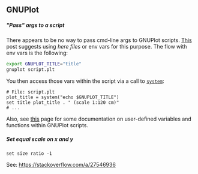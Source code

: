 ## GNUPlot

##### "Pass" args to a script

There appears to be no way to pass cmd-line args to GNUPlot scripts.
[This](https://gnuplot-info.narkive.com/h0AI295W/command-line-arguments-to-gnuplot-scripts#post2)
post suggests using _here files_ or env vars for this purpose. The flow with
env vars is the following:

```sh
export GNUPLOT_TITLE="title"
gnuplot script.plt
```

You then access those vars within the script via a call to
[`system`](http://gnuplot.info/docs_5.5/loc2100.html):

```plt
# File: script.plt
plot_title = system("echo $GNUPLOT_TITLE")
set title plot_title . " (scale 1:120 cm)"
# ...
```

Also, see [this](http://gnuplot.info/docs/loc3111.html) page for some
documentation on user-defined variables and functions within GNUPlot scripts.


##### Set equal scale on _x_ and _y_

```
set size ratio -1
```

See: <https://stackoverflow.com/a/27546936>

